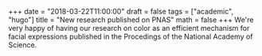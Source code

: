 +++
date = "2018-03-22T11:00:00"
draft = false
tags = ["academic", "hugo"]
title = "New research published on PNAS"
math = false
+++
We're very happy of having our research on color as an efficient mechanism for facial expressions published in the Procedings of the National Academy of Science.


